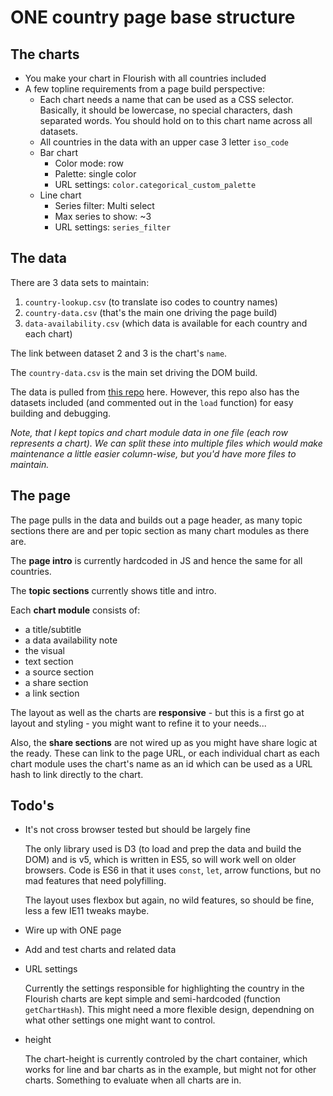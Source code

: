 # ONE country page base structure

## The charts

- You make your chart in Flourish with all countries included
- A few topline requirements from a page build perspective:
  - Each chart needs a name that can be used as a CSS selector. Basically, it should be lowercase, no special characters, dash separated words. You should hold on to this chart name across all datasets.
  - All countries in the data with an upper case 3 letter `iso_code`
  - Bar chart
    - Color mode: row
    - Palette: single color
    - URL settings: `color.categorical_custom_palette`
  - Line chart
    - Series filter: Multi select
    - Max series to show: ~3 
    - URL settings: `series_filter`

## The data

There are 3 data sets to maintain:

1. `country-lookup.csv` (to translate iso codes to country names)
2. `country-data.csv` (that's the main one driving the page build)
3. `data-availability.csv` (which data is available for each country and each chart)

The link between dataset 2 and 3 is the chart's `name`.

The `country-data.csv` is the main set driving the DOM build.

The data is pulled from [this repo](https://github.com/larsvers/one-country-page-data) here. However, this repo also has the datasets included (and commented out in the `load` function) for easy building and debugging.

_Note, that I kept topics and chart module data in one file (each row represents a chart). We can split these into multiple files which would make maintenance a little easier column-wise, but you'd have more files to maintain._

## The page

The page pulls in the data and builds out a page header, as many topic sections there are and per topic section as many chart modules as there are.

The **page intro** is currently hardcoded in JS and hence the same for all countries.

The **topic sections** currently shows title and intro.

Each **chart module** consists of:

- a title/subtitle
- a data availability note 
- the visual
- text section
- a source section
- a share section 
- a link section 

The layout as well as the charts are **responsive** - but this is a first go at layout and styling - you might want to refine it to your needs...

Also, the **share sections** are not wired up as you might have share logic at the ready. These can link to the page URL, or each individual chart as each chart module uses the chart's name as an id which can be used as a URL hash to link directly to the chart.

## Todo's

- It's not cross browser tested but should be largely fine 

  The only library used is D3 (to load and prep the data and build the DOM) and is v5, which is written in ES5, so will work well on older browsers. Code is ES6 in that it uses `const`, `let`, arrow functions, but no mad features that need polyfilling.
  
  The layout uses flexbox but again, no wild features, so should be fine, less a few IE11 tweaks maybe. 


- Wire up with ONE page
- Add and test charts and related data
- URL settings

  Currently the settings responsible for highlighting the country in the Flourish charts are kept simple and semi-hardcoded (function `getChartHash`). This might need a more flexible design, dependning on what other settings one might want to control.

- height

  The chart-height is currently controled by the chart container, which works for line and bar charts as in the example, but might not for other charts. Something to evaluate when all charts are in.